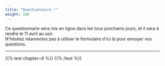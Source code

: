 ```yaml
---
title: "Questionnaire !"
weight: 100
---
```


Ce questionnaire sera mis en ligne dans les tous prochains jours, et il sera à rendre le 11 avril au soir.\
N'hésitez néanmoins pas à utiliser le formulaire d'ici là pour envoyer vos questions.

---

{{% test chapter=9 %}}
{{% /test %}}
